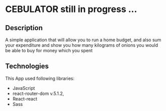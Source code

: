 # CEBULATOR still in progress ...


##  Description

A simple application that will allow you to run a home budget, and also sum your expenditure and show you how many kilograms of onions you would be able to buy for money which you spent


## Technologies

This App used following libraries:

-   JavaScript
-   react-router-dom v.5.1.2,
-   React-react
-   Sass
